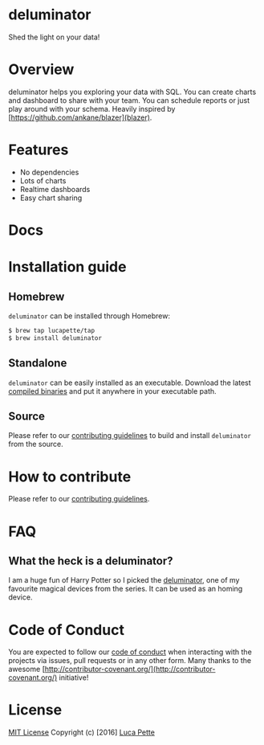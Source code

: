 # deluminator

Shed the light on your data!

# Overview

deluminator helps you exploring your data with SQL. You can create charts and
dashboard to share with your team. You can schedule reports or just play
around with your schema. Heavily inspired by
[https://github.com/ankane/blazer](blazer).

# Features

- No dependencies
- Lots of charts
- Realtime dashboards
- Easy chart sharing

# Docs

# Installation guide

## Homebrew

`deluminator` can be installed through Homebrew:

``` sh
$ brew tap lucapette/tap
$ brew install deluminator
```

## Standalone

`deluminator` can be easily installed as an executable. Download the latest
[compiled binaries](https://github.com/lucapette/deluminator/releases) and put it
anywhere in your executable path.

## Source

Please refer to our [contributing guidelines](/CONTRIBUTING.md) to build and
install `deluminator` from the source.

# How to contribute

Please refer to our [contributing guidelines](/CONTRIBUTING.md).

# FAQ

## What the heck is a deluminator?

I am a huge fun of Harry Potter so I picked the
[deluminator](https://en.wikipedia.org/wiki/Magical_objects_in_Harry_Potter#Deluminator_.28Put-Outer.29),
one of my favourite magical devices from the series. It can be used as an
homing device.

# Code of Conduct

You are expected to follow our [code of conduct](/CODE_OF_CONDUCT.md) when
interacting with the projects via issues, pull requests or in any other form.
Many thanks to the awesome
[http://contributor-covenant.org/](http://contributor-covenant.org/)
initiative!

# License

[MIT License](/LICENSE) Copyright (c) [2016] [Luca Pette](http://lucapette.me)
